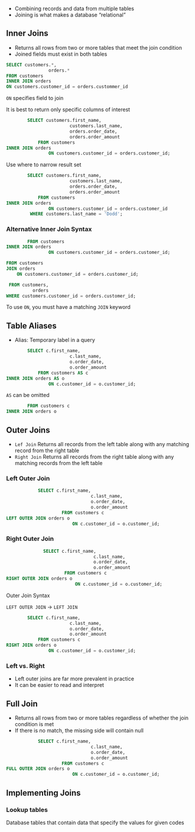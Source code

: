 - Combining records and data from multiple tables
- Joining is what makes a database “relational”

## Inner Joins

- Returns all rows from two or more tables that meet the join condition
- Joined fields must exist in both tables

```SQL
SELECT customers.*,
				orders.*
FROM customers
INNER JOIN orders
ON customers.customer_id = orders.custommer_id
```

`ON` specifies field to join

It is best to return only specific columns of interest

```SQL
	 	SELECT customers.first_name,
						customers.last_name,
						orders.order_date,
						orders.order_amount
			FROM customers
INNER JOIN orders
				ON customers.customer_id = orders.customer_id;
```

Use where to narrow result set

```SQL
	 	SELECT customers.first_name,
						customers.last_name,
						orders.order_date,
						orders.order_amount
			FROM customers
INNER JOIN orders
				ON customers.customer_id = orders.customer_id
		 WHERE customers.last_name = 'Dodd';
```

### Alternative Inner Join Syntax

```SQL
	  	FROM customers
INNER JOIN orders
				ON customers.customer_id = orders.customer_id;
```

```SQL
FROM customers
JOIN orders
	ON customers.customer_id = orders.customer_id;
```

```SQL
 FROM customers,
		  orders
WHERE customers.customer_id = orders.customer_id;
```

To use `ON`, you must have a matching `JOIN` keyword

## Table Aliases

- Alias: Temporary label in a query

```SQL
	 	SELECT c.first_name,
						c.last_name,
						o.order_date,
						o.order_amount
			FROM customers AS c
INNER JOIN orders AS o
				ON c.customer_id = o.customer_id;
```

`AS` can be omitted

```SQL
	  	FROM customers c
INNER JOIN orders o
```

## Outer Joins

- `Lef Join` Returns all records from the left table along with any matching record from the right table
- `Right Join` Returns all records from the right table along with any matching records from the left table

### Left Outer Join

```SQL
		  	SELECT c.first_name,
								c.last_name,
								o.order_date,
								o.order_amount
					 FROM customers c
LEFT OUTER JOIN orders o
						 ON c.customer_id = o.customer_id;
```

### Right Outer Join

```SQL
		  	  SELECT c.first_name,
								 c.last_name,
								 o.order_date,
								 o.order_amount
					  FROM customers c
RIGHT OUTER JOIN orders o
						  ON c.customer_id = o.customer_id;
```

Outer Join Syntax

`LEFT OUTER JOIN` → `LEFT JOIN`

```SQL
		SELECT c.first_name,
						c.last_name,
						o.order_date,
						o.order_amount
			FROM customers c
RIGHT JOIN orders o
				ON c.customer_id = o.customer_id;
```

### Left vs. Right

- Left outer joins are far more prevalent in practice
- It can be easier to read and interpret

## Full Join

- Returns all rows from two or more tables regardless of whether the join condition is met
- If there is no match, the missing side will contain null

```SQL
		  	SELECT c.first_name,
								c.last_name,
								o.order_date,
								o.order_amount
					 FROM customers c
FULL OUTER JOIN orders o
						 ON c.customer_id = o.customer_id;
```

## Implementing Joins

### Lookup tables

Database tables that contain data that specify the values for given codes